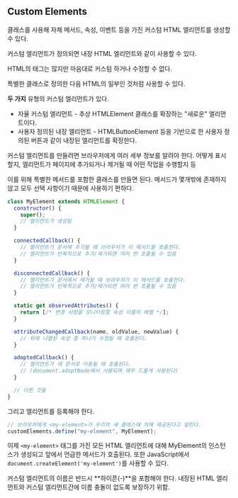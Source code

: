 ## Custom Elements

클래스를 사용해 자체 메서드, 속성, 이벤트 등을 가진 커스텀 HTML 엘리먼트를 생성할 수 있다.

커스텀 엘리먼트가 정의되면 내장 HTML 엘리먼트와 같이 사용할 수 있다.

HTML의 태그는 많지만 마음대로 커스텀 하거나 수정할 수 없다.

특별한 클래스로 정의한 다음 HTML의 일부인 것처럼 사용할 수 있다.

**두 가지** 유형의 커스텀 엘리먼트가 있다.

- 자율 커스텀 엘리먼트 - 추상 HTMLElement 클래스를 확장하는 "새로운" 엘리먼트이다.
- 사용자 정의된 내장 엘리먼트 - HTMLButtonElement 등을 기반으로 한 사용자 정의된 버튼과 같이 내장된 엘리먼트를 확장한다.

커스텀 엘리먼트를 만들려면 브라우저에게 여러 세부 정보를 알려야 한다. 어떻게 표시할지, 엘리먼트가 페이지에 추가되거나 제거될 때 어떤 작업을 수행할지 등

이를 위해 특별한 메서드를 포함한 클래스를 만들면 된다. 메서드가 몇개밖에 존재하지 않고 모두 선택 사항이기 때문에 사용하기 편하다.

```js
class MyElement extends HTMLElement {
  constructor() {
    super();
    // 엘리먼트가 생성됨
  }

  connectedCallback() {
    // 엘리먼트가 문서에 추가될 때 브라우저가 이 메서드를 호출한다.
    // 엘리먼트가 반복적으로 추가/제거되면 여러 번 호출될 수 있음
  }

  disconnectedCallback() {
    // 엘리먼트가 문서에서 제거될 때 브라우저가 이 메서드를 호출한다.
    // 엘리먼트가 반복적으로 추가/제거되면 여러 번 호출될 수 있음
  }

  static get observedAttributes() {
    return [/* 변경 사항을 모니터링할 속성 이름의 배열 */];
  }

  attributeChangedCallback(name, oldValue, newValue) {
    // 위에 나열된 속성 중 하나가 수정될 때 호출된다.
  }

  adoptedCallback() {
    // 엘리먼트가 새 문서로 이동될 때 호출된다.
    // (document.adoptNode에서 사용되며 매우 드물게 사용된다)
  }

  // 다른 것들
}
```

그리고 엘리먼트를 등록해야 한다.

```js
// 브라우저에게 <my-element>가 우리의 새 클래스에 의해 제공된다고 알린다.
customElements.define("my-element", MyElement);
```

이제 `<my-element>` 태그를 가진 모든 HTML 엘리먼트에 대해 MyElement의 인스턴스가 생성되고 앞에서 언급한 메서드가 호출된다. 또한 JavaScript에서 `document.createElement('my-element')`를 사용할 수 있다.

커스텀 엘리먼트의 이름은 반드시 **하이픈(-)**을 포함해야 한다. 내장된 HTML 엘리먼트와 커스텀 엘리먼트간에 이름 충돌이 없도록 보장하기 위함.